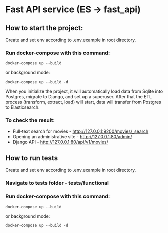 # Fast API service (ES -> fast_api)

## How to start the project:

Create and set env according to .env.example in root directory.

### Run docker-compose with this command:
```
docker-compose up --build
```
or background mode:
```
docker-compose up --build -d
```

When you initialize the project, it will automatically load data from Sqlite into Postgres, migrate to Django, and set up a superuser. After that the ETL process (transform, extract, load) will start, data will transfer from Postgres to Elasticsearch.

### To check the result:
- Full-text search for movies - http://127.0.0.1:9200/movies/_search
- Opening an administrative site - http://127.0.0.1:80/admin/
- Django API - http://127.0.0.1:80/api/v1/movies/


## How to run tests

Create and set env according to .env.example in root directory.

### Navigate to tests folder - tests/functional

### Run docker-compose with this command:
```
docker-compose up --build
```
or background mode:
```
docker-compose up --build -d
```
